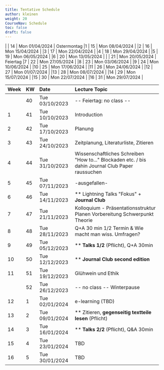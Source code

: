 ```yaml
---
title: Tentative Schedule
author: kleinen
weight: 20
CourseNav: Schedule
toc: false
draft: false
---
```


|  | 14 | Mon 01/04/2024 | Ostermontag
|1 | 15 | Mon 08/04/2024 |
|2 | 16 | Mon 15/04/2024 |
|3 | 17 | Mon 22/04/2024 |
|4 | 18 | Mon 29/04/2024 |
|5 | 19 | Mon 06/05/2024 |
|6 | 20 | Mon 13/05/2024 |
|  | 21 | Mon 20/05/2024 | Feiertag
|7 | 22 | Mon 27/05/2024 |
|8 | 23 | Mon 03/06/2024 |
|9 | 24 | Mon 10/06/2024 |
|10 | 25 | Mon 17/06/2024 |
|11 | 26 | Mon 24/06/2024 |
|12 | 27 | Mon 01/07/2024 |
|13 | 28 | Mon 08/07/2024 |
|14 | 29 | Mon 15/07/2024 |
|15 | 30 | Mon 22/07/2024 |
|16 | 31 | Mon 29/07/2024 |


| Week | KW | Date           | Lecture Topic                                                              |
|:-----|:---|:---------------|:---------------------------------------------------------------------------|
|      | 40 | Tue 03/10/2023 | -- Feiertag: no class --                                                   |
| 1    | 41 | Tue 10/10/2023 | Introduction                                                               |
| 2    | 42 | Tue 17/10/2023 | Planung                                                                    |
| 3    | 43 | Tue 24/10/2023 | Zeitplanung, Literaturliste, Zitieren                                      |
| 4    | 44 | Tue 31/10/2023 | Wissenschaftliches Schreiben "How to..." Blockaden etc. / bis dahin Journal Club Paper raussuchen                  |
| 5    | 45 | Tue 07/11/2023 | -ausgefallen-                                                 |
| 6    | 46 | Tue 14/11/2023 |   \*\*  Lightning Talks "Fokus"  + **Journal   Club**                                      |
| 7    | 47 | Tue 21/11/2023 | Kolloquium - Präsentationsstruktur Planen Vorbereitung Schwerpunkt Theorie |
| 8    | 48 | Tue 28/11/2023 | Q+A 30 min 1/2 Termin & Wie macht man wiss. Umfragen?                                                     |
| 9    | 49 | Tue 05/12/2023 | \*\* **Talks 1/2** (Pflicht),  Q+A 30min                                            |
| 10   | 50 | Tue 12/12/2023 |  \*\* **Journal Club second edition**                                    |
| 11   | 51 | Tue 19/12/2023 | Glühwein und Ethik                                                         |
|      | 52 | Tue 26/12/2023 | -- no class -- Winterpause                                                 |
| 12   | 1  | Tue 02/01/2024 | e-learning (TBD)                                                           |
| 13   | 2  | Tue 09/01/2024 |\*\* Zitieren, **gegenseitig textteile lesen** (Pflicht)                                                                   |
| 14   | 3  | Tue 16/01/2024 | \*\* **Talks 2/2** (Pflicht),   Q&A 30min                                           |
| 15   | 4  | Tue 23/01/2024 | TBD                                                                        |
| 16   | 5  | Tue 30/01/2024 | TBD                                                                        |


